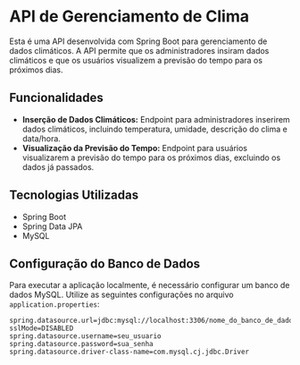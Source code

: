 # API de Gerenciamento de Clima

Esta é uma API desenvolvida com Spring Boot para gerenciamento de dados climáticos. A API permite que os administradores insiram dados climáticos e que os usuários visualizem a previsão do tempo para os próximos dias.

## Funcionalidades

- **Inserção de Dados Climáticos:** Endpoint para administradores inserirem dados climáticos, incluindo temperatura, umidade, descrição do clima e data/hora.
- **Visualização da Previsão do Tempo:** Endpoint para usuários visualizarem a previsão do tempo para os próximos dias, excluindo os dados já passados.

## Tecnologias Utilizadas

- Spring Boot
- Spring Data JPA
- MySQL

## Configuração do Banco de Dados

Para executar a aplicação localmente, é necessário configurar um banco de dados MySQL. Utilize as seguintes configurações no arquivo `application.properties`:

```properties
spring.datasource.url=jdbc:mysql://localhost:3306/nome_do_banco_de_dados?sslMode=DISABLED
spring.datasource.username=seu_usuario
spring.datasource.password=sua_senha
spring.datasource.driver-class-name=com.mysql.cj.jdbc.Driver
